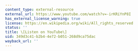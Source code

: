 ```yaml
---
content_type: external-resource
external_url: https://www.youtube.com/watch?v=-irKRiYnP8I
has_external_license_warning: true
license: https://en.wikipedia.org/wiki/All_rights_reserved
status: ''
title: \[Listen on YouTube\]
uid: 349d3c41-b2b4-4e72-b051-268d9ca75dac
wayback_url: ''
---
```

